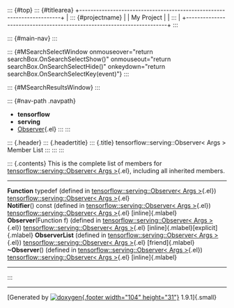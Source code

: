 ::: {#top}
::: {#titlearea}
+-----------------------------------------------------------------------+
| ::: {#projectname}                                                    |
| My Project                                                            |
| :::                                                                   |
+-----------------------------------------------------------------------+
:::

::: {#main-nav}
:::

::: {#MSearchSelectWindow onmouseover="return searchBox.OnSearchSelectShow()" onmouseout="return searchBox.OnSearchSelectHide()" onkeydown="return searchBox.OnSearchSelectKey(event)"}
:::

::: {#MSearchResultsWindow}
:::

::: {#nav-path .navpath}
-   **tensorflow**
-   **serving**
-   [Observer](classtensorflow_1_1serving_1_1Observer.html){.el}
:::
:::

::: {.header}
::: {.headertitle}
::: {.title}
tensorflow::serving::Observer\< Args \> Member List
:::
:::
:::

::: {.contents}
This is the complete list of members for
[tensorflow::serving::Observer\< Args
\>](classtensorflow_1_1serving_1_1Observer.html){.el}, including all
inherited members.

  ----------------------------------------------------------------------------------------------------------------------------------- --------------------------------------------------------------------------------------------- --------------------------------------
  **Function** typedef (defined in [tensorflow::serving::Observer\< Args \>](classtensorflow_1_1serving_1_1Observer.html){.el})       [tensorflow::serving::Observer\< Args \>](classtensorflow_1_1serving_1_1Observer.html){.el}   
  **Notifier**() const (defined in [tensorflow::serving::Observer\< Args \>](classtensorflow_1_1serving_1_1Observer.html){.el})       [tensorflow::serving::Observer\< Args \>](classtensorflow_1_1serving_1_1Observer.html){.el}   [inline]{.mlabel}
  **Observer**(Function f) (defined in [tensorflow::serving::Observer\< Args \>](classtensorflow_1_1serving_1_1Observer.html){.el})   [tensorflow::serving::Observer\< Args \>](classtensorflow_1_1serving_1_1Observer.html){.el}   [inline]{.mlabel}[explicit]{.mlabel}
  **ObserverList** (defined in [tensorflow::serving::Observer\< Args \>](classtensorflow_1_1serving_1_1Observer.html){.el})           [tensorflow::serving::Observer\< Args \>](classtensorflow_1_1serving_1_1Observer.html){.el}   [friend]{.mlabel}
  **\~Observer**() (defined in [tensorflow::serving::Observer\< Args \>](classtensorflow_1_1serving_1_1Observer.html){.el})           [tensorflow::serving::Observer\< Args \>](classtensorflow_1_1serving_1_1Observer.html){.el}   [inline]{.mlabel}
  ----------------------------------------------------------------------------------------------------------------------------------- --------------------------------------------------------------------------------------------- --------------------------------------
:::

------------------------------------------------------------------------

[Generated by [![doxygen](doxygen.svg){.footer width="104"
height="31"}](https://www.doxygen.org/index.html) 1.9.1]{.small}
